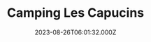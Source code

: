 ---
date: 2023-08-26T06:01:32.000Z
title: Camping Les Capucins
latitude: 49.029162035636865
longitude: 0.41080782578447633
url: http://www.calvados-tourisme.com/diffusio/fr/dormir/campings/orbec/camping-orbec-camping-les-capucins-normandie-calvados_TFOHPANOR014FS00061.php
category: checkin
---